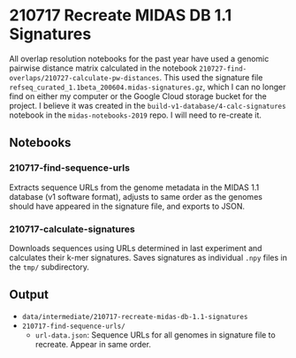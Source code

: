 # 210717 Recreate MIDAS DB 1.1 Signatures

All overlap resolution notebooks for the past year have used a genomic pairwise distance matrix
calculated in the notebook `210727-find-overlaps/210727-calculate-pw-distances`. This used the
signature file `refseq_curated_1.1beta_200604.midas-signatures.gz`, which I can no longer find on
either my computer or the Google Cloud storage bucket for the project. I believe it was created
in the `build-v1-database/4-calc-signatures` notebook in the `midas-notebooks-2019` repo. I will
need to re-create it.


## Notebooks

### 210717-find-sequence-urls

Extracts sequence URLs from the genome metadata in the MIDAS 1.1 database (v1 software format),
adjusts to same order as the genomes should have appeared in the signature file, and exports to JSON.


### 210717-calculate-signatures

Downloads sequences using URLs determined in last experiment and calculates their k-mer signatures.
Saves signatures as individual `.npy` files in the `tmp/` subdirectory.



## Output

*  `data/intermediate/210717-recreate-midas-db-1.1-signatures`
  * `210717-find-sequence-urls/`
    * `url-data.json`: Sequence URLs for all genomes in signature file to recreate. Appear in same
      order.
